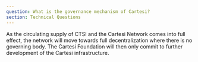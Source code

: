 ```yaml
---
question: What is the governance mechanism of Cartesi?
section: Technical Questions
---
```


As the circulating supply of CTSI and the Cartesi Network comes into full effect, the network will move towards full decentralization where there is no governing body. The Cartesi Foundation will then only commit to further development of the Cartesi infrastructure.
